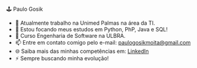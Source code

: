 🕹️ Paulo Gosik

- 🔭 Atualmente trabalho na Unimed Palmas na área da TI.
- 🌱 Estou focando meus estudos em Python, PhP, Java e SQL!
- 💬 Curso Engenharia de Software na ULBRA.
- 📫 Entre em contato comigo pelo e-mail: paulogosikmoita@gmail.com
- 🌐 Saiba mais das minhas competências em: <a href=“http://linkedin.com/in/paulogosik“>LinkedIn</a>
- ⚡ Sempre buscando minha evolução!
